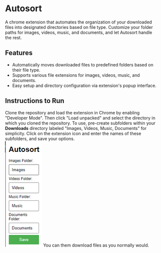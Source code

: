 # Autosort

A chrome extension that automates the organization of your downloaded files into designated directories based on file type. Customize your folder paths for images, videos, music, and documents, and let Autosort handle the rest.

## Features
- Automatically moves downloaded files to predefined folders based on their file type.
- Supports various file extensions for images, videos, music, and documents.
- Easy setup and directory configuration via extension's popup interface.

## Instructions to Run
Clone the repository and load the extension in Chrome by enabling "Developer Mode". Then click "Load unpacked" and select the directory in which you cloned the repository. To use, pre-create subfolders within your **Downloads** directory labeled "Images, Videos, Music, Documents" for simplicity. Click on the extension icon and enter the names of these subfolders, and save your options. <br> 
![alt text](image.png)
You can them download files as you normally would. 
